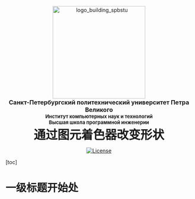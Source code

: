 <!-- SPbSTU 报告起始 -->

<div align="center">
  <!--<img width="250px" src="https://raw.githubusercontent.com/NekoSilverFox/NekoSilverfox/403ab045b7d9adeaaf8186c451af7243f5d8f46d/icons/new_logo_spbstu_ru.svg" align="center" alt="new_logo_spbstu_ru" />  新式 π logo -->
  <img width="250px" src="https://github.com/NekoSilverFox/NekoSilverfox/blob/master/icons/logo_building_spbstu.png?raw=true" align="center" alt="logo_building_spbstu" /> <!-- 研究型大学 logo -->
  </br>
  <b><font size=3>Санкт-Петербургский политехнический университет Петра Великого</font></b>
  </br>
  <b><font size=2>Институт компьютерных наук и технологий</font></b>
  </br>
  <b><font size=2>Высшая школа программной инженерии</font></b>
</div>


<div align="center">
<b><font size=6>通过图元着色器改变形状</font></b>


[![License](https://img.shields.io/badge/license-Apache%202.0-brightgreen)](LICENSE)

</div>
<div align=left>
<div STYLE="page-break-after: always;"></div>
<!-- SPbSTU 报告结束 -->


[toc]



# 一级标题开始处

